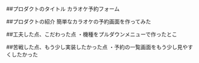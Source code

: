 ##プロダクトのタイトル
カラオケ予約フォーム


##プロダクトの紹介
簡単なカラオケの予約画面を作ってみた



##工夫した点、こだわった点
・機種をプルダウンメニューで作ったとこ



##苦戦した点、もう少し実装したかった点
・予約の一覧画面をもう少し見やすくしたかった